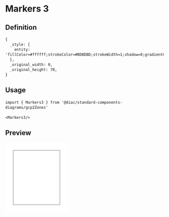 # Markers 3

## Definition

```
{
  _style: { 
    entity: 'fillColor=#ffffff;strokeColor=#BDBDBD;strokeWidth=1;shadow=0;gradientColor=none;',
  },
  _original_width: 0,
  _original_height: 70,
}
```

## Usage

```
import { Markers3 } from '@diac/standard-components-diagrams/gcp2Zones'

<Markers3/>
```

## Preview

<img src="./markers-3.png" width="200"/>
